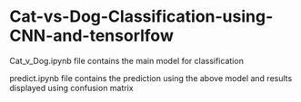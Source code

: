 # Cat-vs-Dog-Classification-using-CNN-and-tensorlfow
Cat_v_Dog.ipynb file contains the main model for classification

predict.ipynb file contains the prediction using the above model and results displayed using confusion matrix
